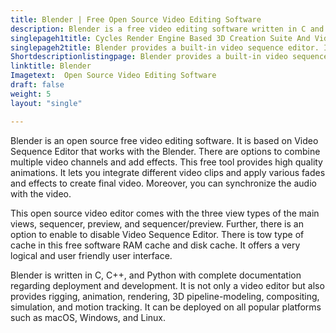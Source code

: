 ```yaml
---
title: Blender | Free Open Source Video Editing Software
description: Blender is a free video editing software written in C and C++ with many powerful features such as audio mixing, live preview, animations, and transitions.
singlepageh1title: Cycles Render Engine Based 3D Creation Suite And Video Editor
singlepageh2title: Blender provides a built-in video sequence editor. It comes up with many features such as splicing, video cuts, video masking, live preview, and color grading.
Shortdescriptionlistingpage: Blender provides a built-in video sequence editor. It comes up with many features such as splicing, video cuts, video masking, live preview, and color grading.
linktitle: Blender
Imagetext:  Open Source Video Editing Software
draft: false
weight: 5
layout: "single"

---
```


Blender is an open source free video editing software. It is based on Video Sequence Editor that works with the Blender. There are options to combine multiple video channels and add effects. This free tool provides high quality animations. It lets you integrate different video clips and apply various fades and effects to create final video. Moreover, you can synchronize the audio with the video.

This open source video editor comes with the three view types of the main views, sequencer, preview, and sequencer/preview. Further, there is an option to enable to disable Video Sequence Editor. There is tow type of cache in this free software RAM cache and disk cache. It offers a very logical and user friendly user interface.

Blender is written in C, C++, and Python with complete documentation regarding deployment and development. It is not only a video editor but also provides rigging, animation, rendering, 3D pipeline-modeling, compositing, simulation, and motion tracking. It can be deployed on all popular platforms such as macOS, Windows, and Linux.

<a class="anchor" id="requirements" name="requirements" style="font-size: 12.16px;"></a>